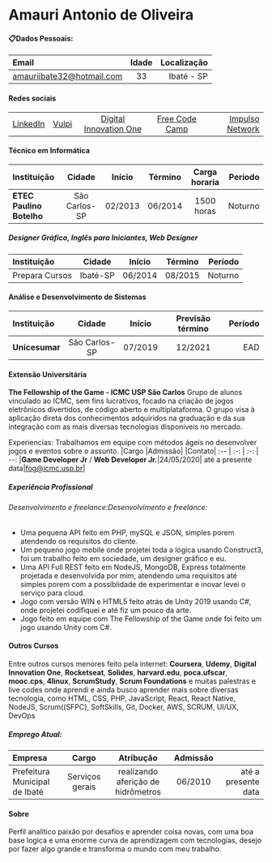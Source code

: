 # Amauri Antonio de Oliveira
#### :clipboard:Dados Pessoais:

| Email| Idade | Localização|
:-- | :-: | --:
| amauriibate32@hotmail.com|33| Ibaté - SP|
#### Redes sociais 
| | | | | |
:-- | :-: | :-: | :-: | --:
|[LinkedIn](https://www.linkedin.com/in/amauri-oliveira-058066192/)|[Vulpi](https://app.vulpi.com.br/profile_public/7439763d4d5ee4a53b5609e7ceefa1ae3ac549c6)|[Digital Innovation One](https://web.digitalinnovation.one/users/amaurioliveira)|[Free Code Camp](https://www.freecodecamp.org/fcc44c036f7-c099-441d-8ad7-271eb735cd4a)|[Impulso Network](https://impulser.me/HzWMdm)
<!--
#### Ensino médio completo
|Escola | Cidade |Ano|
:-- | :-: | --:
|E.E Edésio Castanho| Ibaté-Sp | 2004
-->
#### Técnico em Informática
| Instituição|Cidade|Início|Término|Carga horaria|Período|
:-- | :-: | :-: | :-: | :-: | --:
|**ETEC Paulino Botelho**|São Carlos-SP|02/2013|06/2014|1500 horas|Noturno|

##### Designer Gráfico, Inglês para Iniciantes, Web Designer
| Instituição|Cidade|Início|Término|Período|
:-- | :-: | :-: | :-: | --:
|Prepara Cursos|Ibaté-SP|06/2014|08/2015|Noturno|

#### Análise e Desenvolvimento de Sistemas
| Instituição|Cidade|Início|Previsão término|Período|
:-- | :-: | :-: | :-: | --:
|**Unicesumar**|São Carlos-SP|07/2019|12/2021|EAD|

#### Extensão Universitária
**The Fellowship of the Game - ICMC USP São Carlos**
Grupo de alunos vinculado ao ICMC, sem fins lucrativos, focado na criação de jogos eletrônicos divertidos, de código aberto e multiplataforma. O grupo visa à aplicação direta dos conhecimentos adquiridos na graduação e da sua integração com as mais diversas tecnologias disponíveis no mercado.

Experiencias: Trabalhamos em equipe com métodos ágeis no desenvolver jogos e eventos sobre o assunto.
|Cargo |Admissão| |Contato|
:-- | :-: | :-: | --:
|**Game Developer Jr** / **Web Developer Jr.**|24/05/2020| até a presente data|fog@icmc.usp.br|

##### Experiência Profissional
###### Desenvolvimento e freelance:Desenvolvimento e freelance:
- Uma pequena API feito em PHP, mySQL e JSON, simples porem atendendo os requisitos do cliente.
- Um pequeno jogo mobile onde projetei toda a lógica usando Construct3, foi um trabalho feito em sociedade, um designer gráfico e eu.
- Uma API Full REST feito em NodeJS, MongoDB, Express totalmente projetada e desenvolvida por mim, atendendo uma requisitos até simples porem com a possiblidade de experimentar e inovar levei o serviço para cloud.
- Jogo com versão WIN e HTML5 feito atrás de Unity 2019 usando C#, onde projetei codifiquei e até fiz um pouco da arte.
- Jogo feito em equipe com The Fellowship of the Game onde foi feito um jogo usando Unity com C#.

#### Outros Cursos
Entre outros cursos menores feito pela internet: **Coursera**, **Udemy**, **Digital Innovation One**, **Rocketseat**, **Solides**, **harvard.edu**, **poca.ufscar**, **mooc.cps**, **4linux**, **ScrumStudy**, **Scrum Foundations** e muitas palestras e live codes onde aprendi e ainda busco aprender mais sobre diversas tecnologia, como HTML, CSS, PHP, JavaScript, React, React Native, NodeJS, Scrum((SFPC), SoftSkills, Git, Docker, AWS, SCRUM, UI/UX, DevOps

##### Emprego Atual:
|Empresa| Cargo |Atribução |Admissão ||
:-- | :-: | :-: | :-: | --:
|Prefeitura Municipal de Ibaté|Serviços gerais|realizando aferição de hidrômetros|06/2010| até a presente data|


#### Sobre
Perfil analítico paixão por desafios e aprender coisa novas, com uma boa base logica e uma enorme curva de aprendizagem com tecnologias, desejo por fazer algo grande e transforma o mundo com meu trabalho.


<!--
**AmauriOliveira/AmauriOliveira** is a ✨ _special_ ✨ repository because its `README.md` (this file) appears on your GitHub profile.

Here are some ideas to get you started:

- 🔭 I’m currently working on ...
- 🌱 I’m currently learning ...
- 👯 I’m looking to collaborate on ...
- 🤔 I’m looking for help with ...
- 💬 Ask me about ...
- 📫 How to reach me: ...
- 😄 Pronouns: ...
- ⚡ Fun fact: ...

-->
